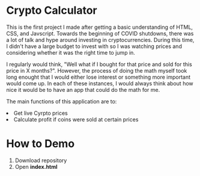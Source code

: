 # Crypto Calculator
This is the first project I made after getting a basic understanding of HTML, CSS, and Javscript. Towards the beginning of COVID shutdowns, there was a lot of talk and hype around investing in cryptocurrencies. During this time, I didn't have a large budget to invest with so I was watching prices and considering whether it was the right time to jump in.

I regularly would think, "Well what if I bought for that price and sold for this price in X months?". However, the process of doing the math myself took long enought that I would either lose interest or something more important would come up. In each of these instances, I would always think about how nice it would be to have an app that could do the math for me.

The main functions of this application are to:
<li>Get live Cyrpto prices</li>
<li>Calculate profit if coins were sold at certain prices</li>

# How to Demo
<ol>
<li>Download repository</li>
<li>Open <strong>index.html</strong></li>
</ol>
